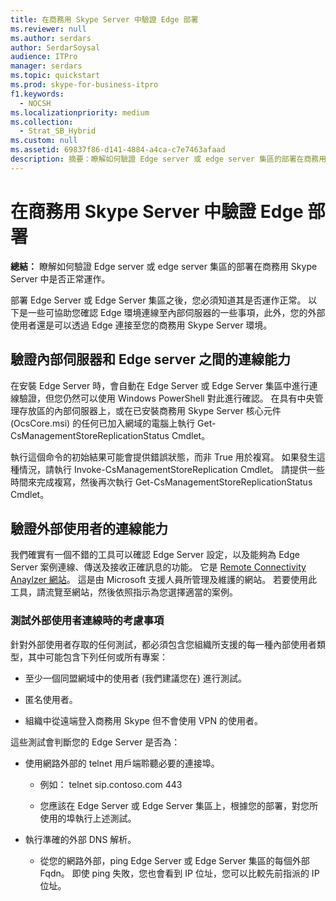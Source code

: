 ```yaml
---
title: 在商務用 Skype Server 中驗證 Edge 部署
ms.reviewer: null
ms.author: serdars
author: SerdarSoysal
audience: ITPro
manager: serdars
ms.topic: quickstart
ms.prod: skype-for-business-itpro
f1.keywords:
  - NOCSH
ms.localizationpriority: medium
ms.collection:
  - Strat_SB_Hybrid
ms.custom: null
ms.assetid: 69837f86-d141-4884-a4ca-c7e7463afaad
description: 摘要：瞭解如何驗證 Edge server 或 edge server 集區的部署在商務用 Skype Server 中是否正常運作。
---
```


# <a name="validate-your-edge-deployment-in-skype-for-business-server"></a>在商務用 Skype Server 中驗證 Edge 部署
 
**總結：** 瞭解如何驗證 Edge server 或 edge server 集區的部署在商務用 Skype Server 中是否正常運作。
  
部署 Edge Server 或 Edge Server 集區之後，您必須知道其是否運作正常。 以下是一些可協助您確認 Edge 環境連線至內部伺服器的一些事項，此外，您的外部使用者還是可以透過 Edge 連接至您的商務用 Skype Server 環境。
  
## <a name="verify-connectivity-between-your-internal-servers-and-your-edge-servers"></a>驗證內部伺服器和 Edge server 之間的連線能力

在安裝 Edge Server 時，會自動在 Edge Server 或 Edge Server 集區中進行連線驗證，但您仍然可以使用 Windows PowerShell 對此進行確認。 在具有中央管理存放區的內部伺服器上，或在已安裝商務用 Skype Server 核心元件 (OcsCore.msi) 的任何已加入網域的電腦上執行 Get-CsManagementStoreReplicationStatus Cmdlet。
  
執行這個命令的初始結果可能會提供錯誤狀態，而非 True 用於複寫。 如果發生這種情況，請執行 Invoke-CsManagementStoreReplication Cmdlet。 請提供一些時間來完成複寫，然後再次執行 Get-CsManagementStoreReplicationStatus Cmdlet。
  
## <a name="verify-connectivity-for-your-external-users"></a>驗證外部使用者的連線能力

我們確實有一個不錯的工具可以確認 Edge Server 設定，以及能夠為 Edge Server 案例連線、傳送及接收正確訊息的功能。 它是 [Remote Connectivity Anaylzer 網站](https://testconnectivity.microsoft.com/)。 這是由 Microsoft 支援人員所管理及維護的網站。 若要使用此工具，請流覽至網站，然後依照指示為您選擇適當的案例。
  
### <a name="things-to-consider-when-testing-external-user-connectivity"></a>測試外部使用者連線時的考慮事項

針對外部使用者存取的任何測試，都必須包含您組織所支援的每一種內部使用者類型，其中可能包含下列任何或所有專案：
  
- 至少一個同盟網域中的使用者 (我們建議您在) 進行測試。
    
- 匿名使用者。
    
- 組織中從遠端登入商務用 Skype 但不會使用 VPN 的使用者。
    
這些測試會判斷您的 Edge Server 是否為：
  
- 使用網路外部的 telnet 用戶端聆聽必要的連接埠。
    
  - 例如： telnet sip.contoso.com 443
    
  - 您應該在 Edge Server 或 Edge Server 集區上，根據您的部署，對您所使用的埠執行上述測試。
    
- 執行準確的外部 DNS 解析。
    
  - 從您的網路外部，ping Edge Server 或 Edge Server 集區的每個外部 Fqdn。 即使 ping 失敗，您也會看到 IP 位址，您可以比較先前指派的 IP 位址。
    


